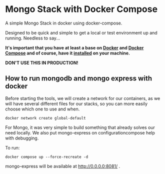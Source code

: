 # Mongo Stack with Docker Compose

A simple Mongo Stack in docker using docker-compose.

Designed to be quick and simple to get a local or test environment up and running. Needless to say... 

**It's important that you have at least a base on [Docker](https://www.docker.com/) and [Docker Compose](https://docs.docker.com/compose/) and of course, have it [installed](https://www.docker.com/products/docker-desktop) on your machine.**

**DON'T USE THIS IN PRODUCTION!**

## How to run mongodb and mongo express with docker

Before starting the tools, we will create a network for our containers, as we will have several different files for our stacks, so you can more easily choose which one to use and when.

```console
docker network create global-default
```

For Mongo, it was very simple to build something that already solves our need locally. We also put mongo-express on configurationcompose help with debugging.

To run:

```console
docker compose up --force-recreate -d 
```

mongo-express will be available at http://0.0.0.0:8081/ .